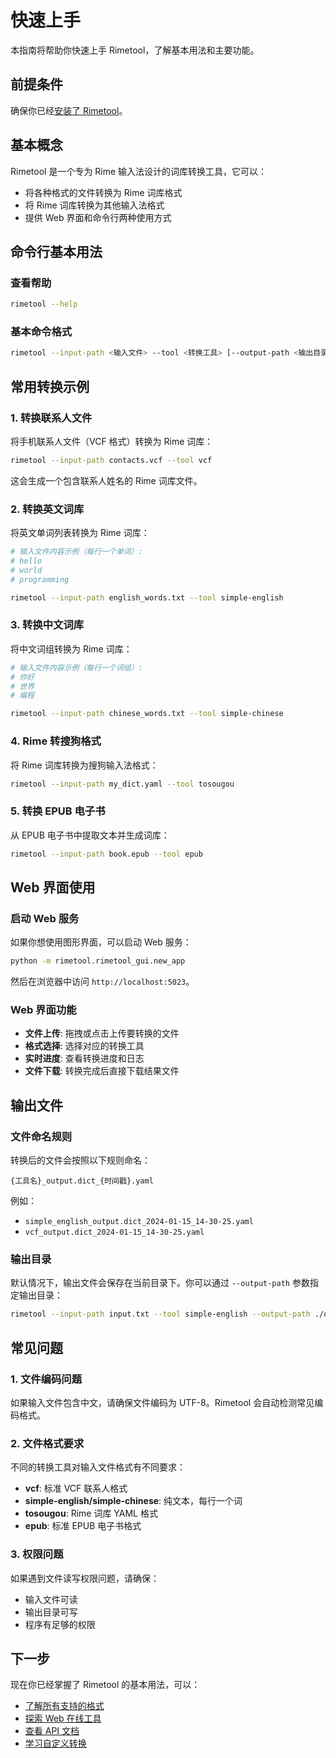 # 快速上手

本指南将帮助你快速上手 Rimetool，了解基本用法和主要功能。

## 前提条件

确保你已经[安装了 Rimetool](/install)。

## 基本概念

Rimetool 是一个专为 Rime 输入法设计的词库转换工具，它可以：

- 将各种格式的文件转换为 Rime 词库格式
- 将 Rime 词库转换为其他输入法格式
- 提供 Web 界面和命令行两种使用方式

## 命令行基本用法

### 查看帮助

```bash
rimetool --help
```

### 基本命令格式

```bash
rimetool --input-path <输入文件> --tool <转换工具> [--output-path <输出目录>]
```

## 常用转换示例

### 1. 转换联系人文件

将手机联系人文件（VCF 格式）转换为 Rime 词库：

```bash
rimetool --input-path contacts.vcf --tool vcf
```

这会生成一个包含联系人姓名的 Rime 词库文件。

### 2. 转换英文词库

将英文单词列表转换为 Rime 词库：

```bash
# 输入文件内容示例（每行一个单词）:
# hello
# world
# programming

rimetool --input-path english_words.txt --tool simple-english
```

### 3. 转换中文词库

将中文词组转换为 Rime 词库：

```bash
# 输入文件内容示例（每行一个词组）:
# 你好
# 世界
# 编程

rimetool --input-path chinese_words.txt --tool simple-chinese
```

### 4. Rime 转搜狗格式

将 Rime 词库转换为搜狗输入法格式：

```bash
rimetool --input-path my_dict.yaml --tool tosougou
```

### 5. 转换 EPUB 电子书

从 EPUB 电子书中提取文本并生成词库：

```bash
rimetool --input-path book.epub --tool epub
```

## Web 界面使用

### 启动 Web 服务

如果你想使用图形界面，可以启动 Web 服务：

```bash
python -m rimetool.rimetool_gui.new_app
```

然后在浏览器中访问 `http://localhost:5023`。

### Web 界面功能

- **文件上传**: 拖拽或点击上传要转换的文件
- **格式选择**: 选择对应的转换工具
- **实时进度**: 查看转换进度和日志
- **文件下载**: 转换完成后直接下载结果文件

## 输出文件

### 文件命名规则

转换后的文件会按照以下规则命名：

```
{工具名}_output.dict_{时间戳}.yaml
```

例如：
- `simple_english_output.dict_2024-01-15_14-30-25.yaml`
- `vcf_output.dict_2024-01-15_14-30-25.yaml`

### 输出目录

默认情况下，输出文件会保存在当前目录下。你可以通过 `--output-path` 参数指定输出目录：

```bash
rimetool --input-path input.txt --tool simple-english --output-path ./output/
```

## 常见问题

### 1. 文件编码问题

如果输入文件包含中文，请确保文件编码为 UTF-8。Rimetool 会自动检测常见编码格式。

### 2. 文件格式要求

不同的转换工具对输入文件格式有不同要求：

- **vcf**: 标准 VCF 联系人格式
- **simple-english/simple-chinese**: 纯文本，每行一个词
- **tosougou**: Rime 词库 YAML 格式
- **epub**: 标准 EPUB 电子书格式

### 3. 权限问题

如果遇到文件读写权限问题，请确保：
- 输入文件可读
- 输出目录可写
- 程序有足够的权限

## 下一步

现在你已经掌握了 Rimetool 的基本用法，可以：

- [了解所有支持的格式](/formats)
- [探索 Web 在线工具](/web-tool)
- [查看 API 文档](/api)
- [学习自定义转换](/custom)